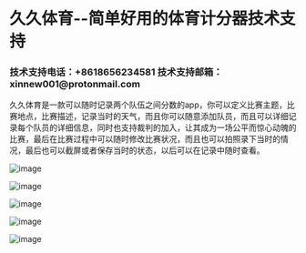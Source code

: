 # 久久体育--简单好用的体育计分器技术支持
 
<h3>技术支持电话：+8618656234581  技术支持邮箱：xinnew001@protonmail.com</h3>

久久体育是一款可以随时记录两个队伍之间分数的app，你可以定义比赛主题，比赛地点，比赛描述，记录当时的天气，而且你可以随意添加队员，而且可以详细记录每个队员的详细信息，同时也支持裁判的加入，让其成为一场公平而惊心动魄的比赛，最后在比赛过程中可以随时修改比赛状况，而且也可以拍照录下当时的情况，最后也可以截屏或者保存当时的状态，以后可以在记录中随时查看。

 ![image](https://raw.githubusercontent.com/xinnew001/jiujiu_jishu/master/1.png)
 
 ![image](https://raw.githubusercontent.com/xinnew001/jiujiu_jishu/master/2.png)
 
 ![image](https://raw.githubusercontent.com/xinnew001/jiujiu_jishu/master/3.png)
 
 ![image](https://raw.githubusercontent.com/xinnew001/jiujiu_jishu/master/4.png)
 
 ![image](https://raw.githubusercontent.com/xinnew001/jiujiu_jishu/master/5.png)
